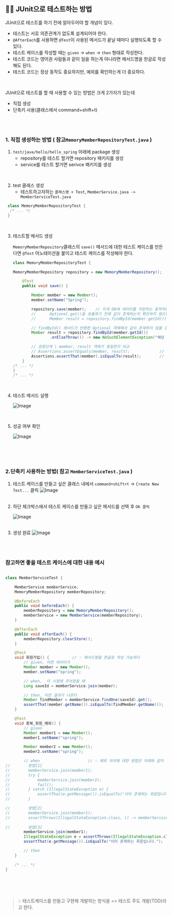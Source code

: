 ## 🧑‍💻 JUnit으로 테스트하는 방법

JUnit으로 테스트를 하기 전에 알아두어야 할 개념이 있다. 
- 테스트는 서로 의존관계가 없도록 설계되어야 한다.
- `@AfterEach`를 사용하면 `@Test`이 사용된 메서드가 끝날 때마다 실행되도록 할 수 있다. 
- 테스트 케이스를 작성할 때는 `given` -> `when` -> `then` 형태로 작성한다. 
- 테스트 코드는 영어권 사람들과 같이 일을 하는게 아니라면 메서드명을 한글로 작성해도 된다. 
- 테스트 코드는 정상 동작도 중요하지만, 예외를 확인하는게 더 중요하다.

<br />

JUnit으로 테스트를 할 때 사용할 수 있는 방법은 크게 2가지가 있는데
- 직접 생성
- 단축키 사용(클래스에서 command+shift+t)

<br />
<br />

### 1. 직접 생성하는 방법 ( 참고`MemoryMemberRepositoryTest.java` )

1. `test/java/hello/hello_spring` 아래에 package 생성
   - repository를 테스트 할거면 repository 패키지를 생성
   - service를 테스트 할거면 serivce 패키지를 생성

<br />

2. test 클래스 생성
    - 테스트하고자하는 `클래스명 + Test`, `MemberService.java -> MemberServiceTest.java`

  ```java
   class MemoryMemberRepositoryTest {
    /* ... */
   }
  ```

<br />

3. 테스트할 메서드 생성

   `MemoryMemberRepository`클래스의 `save()` 메서드에 대한 테스트 케이스를 만든다면
   `@Test` 어노테이션을 붙이고 테스트 케이스를 작성해야 한다.

    ```java
   class MemoryMemberRepositoryTest {
    
   MemoryMemberRepository repository = new MemoryMemberRepository();
   
        @Test
        public void save() {

            Member member = new Member();
            member.setName("Spring");

            repository.save(member);    // 이게 DB에 데이터를 저장하는 동작처럼 구현한것 ( MemoryMemberRepository클래스의 save() 실행 )
            //      Optional.get()을 호출하기 전에 값이 존재하는지 확인하지 않으면서 warnning이 발생, isPresent()로 체크 후 get()을 호출하거나 아래 방법을 사용
            //      Member result = repository.findById(member.getId()).get();
   
            // findById() 메서드가 반환한 Optional 객체에서 값이 존재하지 않을 경우, NoSuchElementException 예외를 발생
            Member result = repository.findById(member.getId())
                    .orElseThrow(() -> new NoSuchElementException("해당 ID의 회원을 찾을 수 없습니다: " + member.getId()));

            // 검증단계 | member, result 객체가 동일한지 비교
            // Assertions.assertEquals(member, result);             // import org.junit.jupiter.api.Assertions;
            Assertions.assertThat(member).isEqualTo(result);        // import org.assertj.core.api.Assertions;  / static import를 하면 앞에 Assertions를 붙이지 않아도 사용 가능
        }
   /* ... */
   }
   /* ... */
   
<br />

4. 테스트 메서드 실행

    ![Image](https://github.com/user-attachments/assets/3ffceaa9-9c2e-49b6-896c-bf0e1caf2868)

<br />
   
5. 성공 여부 확인

   ![Image](https://github.com/user-attachments/assets/4016f796-fbd3-41ed-a83d-d77f1f0dcf0b)


<br />
<br />
<br />


### 2.단축키 사용하는 방법( 참고 `MemberServiceTest.java` )


1. 테스트 케이스를 만들고 싶은 클래스 내에서 `command+shift+t` -> `Create New Test...` 클릭
   ![Image](https://github.com/user-attachments/assets/2986122b-8da1-497a-bafe-cc69544f6753) <br /><br />
2. 하단 체크박스에서 테스트 케이스를 만들고 싶은 메서드를 선택 후 `OK 클릭`

   ![Image](https://github.com/user-attachments/assets/591f3fc4-6294-4b56-b88a-f35564646364) <br /><br />
4. 생성 완료
   ![Image](https://github.com/user-attachments/assets/170646f7-4a65-4431-ac13-5a9eec133daf)

<br />
<br />

### 참고하면 좋을 테스트 케이스에 대한 내용 예시

``` java

class MemberServiceTest {

    MemberService memberService;
    MemoryMemberRepository memberRepository;

    @BeforeEach
    public void beforeEach() {
        memberRepository = new MemoryMemberRepository();
        memberService = new MemberService(memberRepository);
    }

    @AfterEach
    public void afterEach() {
        memberRepository.clearStore();
    }

    @Test
    void 회원가입() {          // 💡 메서드명을 한글로 작성 가능하다
        // given, 어떤 데이터가
        Member member = new Member();
        member.setName("spring");

        // when,  이 시점에 주어졌을 때
        Long saveId = memberService.join(member);

        // then, 이런 결과가 나온다
        Member findMember = memberService.findOne(saveId).get();
        assertThat(member.getName()).isEqualTo(findMember.getName());   // import static이 되어야 Assertions 를 생략할 수 있다.
    }

    @Test
    void 중복_회원_예외() {
        // given
        Member member1 = new Member();
        member1.setName("spring");

        Member member2 = new Member();
        member2.setName("spring");

        // when                     // 💡 예외 처리에 대한 방법은 아래와 같이 여러 방법이 있다.
//        방법[1]
//        memberService.join(member1);
//        try {
//            memberService.join(member2);
//            fail();
//        } catch (IllegalStateException e) {
//            assertThat(e.getMessage()).isEqualTo("이미 존재하는 회원입니다.");
//        }

//        방법[2]
//        memberService.join(member1);
//        assertThrows(IllegalStateException.class, () -> memberService.join(member2));       // assertThrows(발생하는_예외_클래스, 실행하는_콜백_함수);
                                                                                            // "콜백 함수를 실행했을 때 특정 예외가 발생한다"라고 설정하는 로직임
//        방법[3]
        memberService.join(member1);
        IllegalStateException e = assertThrows(IllegalStateException.class, () -> memberService.join(member2));
        assertThat(e.getMessage()).isEqualTo("이미 존재하는 회원입니다.");

        // then
    }

    /* ... */
}

```


<br />
<br />
<br />

> 💡 테스트케이스를 만들고 구현체 개발하는 방식을 => 테스트 주도 개발(TDD)라고 한다.
